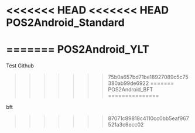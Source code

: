 <<<<<<< HEAD
<<<<<<< HEAD
POS2Android_Standard
====================
=======
POS2Android_YLT
===============

Test Github
>>>>>>> 75b0a657bd71be18927089c5c75380ab99de6922
=======
POS2Android_BFT
===============

bft
>>>>>>> 87071c89818c4110cc0bb5eaf967521a3c6ecc02
